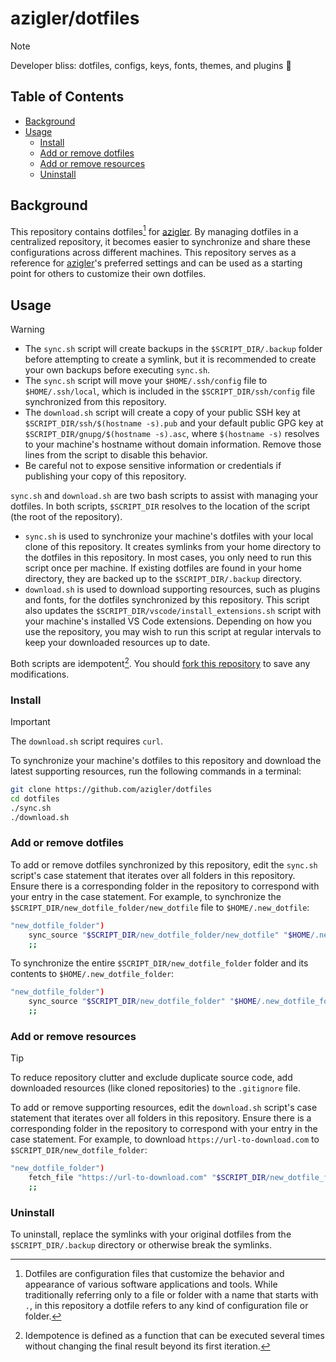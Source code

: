 # azigler/dotfiles

> [!NOTE]
> Developer bliss: dotfiles, configs, keys, fonts, themes, and plugins 💠

<!-- omit from toc -->
## Table of Contents

- [Background](#background)
- [Usage](#usage)
  - [Install](#install)
  - [Add or remove dotfiles](#add-or-remove-dotfiles)
  - [Add or remove resources](#add-or-remove-resources)
  - [Uninstall](#uninstall)

## Background

This repository contains dotfiles[^1] for [azigler](https://github.com/azigler). By managing dotfiles in a centralized repository, it becomes easier to synchronize and share these configurations across different machines. This repository serves as a reference for [azigler](https://github.com/azigler)'s preferred settings and can be used as a starting point for others to customize their own dotfiles.

## Usage

> [!WARNING]
>
> - The `sync.sh` script will create backups in the `$SCRIPT_DIR/.backup` folder before attempting to create a symlink, but it is recommended to create your own backups before executing `sync.sh`.
> - The `sync.sh` script will move your `$HOME/.ssh/config` file to `$HOME/.ssh/local`, which is included in the `$SCRIPT_DIR/ssh/config` file synchronized from this repository.
> - The `download.sh` script will create a copy of your public SSH key at `$SCRIPT_DIR/ssh/$(hostname -s).pub` and your default public GPG key at `$SCRIPT_DIR/gnupg/$(hostname -s).asc`, where `$(hostname -s)` resolves to your machine's hostname without domain information. Remove those lines from the script to disable this behavior.
> - Be careful not to expose sensitive information or credentials if publishing your copy of this repository.

`sync.sh` and `download.sh` are two bash scripts to assist with managing your dotfiles. In both scripts, `$SCRIPT_DIR` resolves to the location of the script (the root of the repository).

- `sync.sh` is used to synchronize your machine's dotfiles with your local clone of this repository. It creates symlinks from your home directory to the dotfiles in this repository. In most cases, you only need to run this script once per machine. If existing dotfiles are found in your home directory, they are backed up to the `$SCRIPT_DIR/.backup` directory.
- `download.sh` is used to download supporting resources, such as plugins and fonts, for the dotfiles synchronized by this repository. This script also updates the `$SCRIPT_DIR/vscode/install_extensions.sh` script with your machine's installed VS Code extensions. Depending on how you use the repository, you may wish to run this script at regular intervals to keep your downloaded resources up to date.

Both scripts are idempotent[^2]. You should [fork this repository](https://github.com/azigler/dotfiles/fork) to save any modifications.

### Install

> [!IMPORTANT]
> The `download.sh` script requires `curl`.

To synchronize your machine's dotfiles to this repository and download the latest supporting resources, run the following commands in a terminal:

```bash
git clone https://github.com/azigler/dotfiles
cd dotfiles
./sync.sh
./download.sh
```

### Add or remove dotfiles

To add or remove dotfiles synchronized by this repository, edit the `sync.sh` script's case statement that iterates over all folders in this repository. Ensure there is a corresponding folder in the repository to correspond with your entry in the case statement. For example, to synchronize the `$SCRIPT_DIR/new_dotfile_folder/new_dotfile` file to `$HOME/.new_dotfile`:

```sh
"new_dotfile_folder")
    sync_source "$SCRIPT_DIR/new_dotfile_folder/new_dotfile" "$HOME/.new_dotfile"
    ;;
```

To synchronize the entire `$SCRIPT_DIR/new_dotfile_folder` folder and its contents to `$HOME/.new_dotfile_folder`:

```sh
"new_dotfile_folder")
    sync_source "$SCRIPT_DIR/new_dotfile_folder" "$HOME/.new_dotfile_folder"
    ;;
```

### Add or remove resources

>[!TIP]
> To reduce repository clutter and exclude duplicate source code, add downloaded resources (like cloned repositories) to the `.gitignore` file.

To add or remove supporting resources, edit the `download.sh` script's case statement that iterates over all folders in this repository. Ensure there is a corresponding folder in the repository to correspond with your entry in the case statement. For example, to download `https://url-to-download.com` to `$SCRIPT_DIR/new_dotfile_folder`:

```sh
"new_dotfile_folder")
    fetch_file "https://url-to-download.com" "$SCRIPT_DIR/new_dotfile_folder"
    ;;
```

### Uninstall

To uninstall, replace the symlinks with your original dotfiles from the `$SCRIPT_DIR/.backup` directory or otherwise break the symlinks.

[^1]: Dotfiles are configuration files that customize the behavior and appearance of various software applications and tools. While traditionally referring only to a file or folder with a name that starts with `.`, in this repository a dotfile refers to any kind of configuration file or folder.

[^2]: Idempotence is defined as a function that can be executed several times without changing the final result beyond its first iteration.
